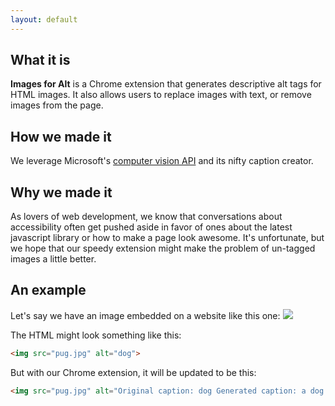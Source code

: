 ```yaml
---
layout: default
---
```

## [](#main)What it is

**Images for Alt** is a Chrome extension that generates descriptive alt tags for
HTML images. It also allows users to replace images with text, or remove images
from the page.

## [](#how)How we made it

We leverage Microsoft's [computer vision API](https://azure.microsoft.com/en-us/services/cognitive-services/) and its
nifty caption creator.

## [](#why)Why we made it

As lovers of web development, we know that conversations about accessibility
often get pushed aside in favor of ones about the latest javascript library
or how to make a page look awesome. It's unfortunate, but we hope that our
speedy extension might make the problem of un-tagged images a little better.

## [](#example)An example

Let's say we have an image embedded on a website like this one:
![](http://cdn3-www.dogtime.com/assets/uploads/2011/01/file_23124_pug-460x290.jpg)

The HTML might look something like this:

```html
<img src="pug.jpg" alt="dog">
```

But with our Chrome extension, it will be updated to be this:
```html
<img src="pug.jpg" alt="Original caption: dog Generated caption: a dog looking at the camera">
```

